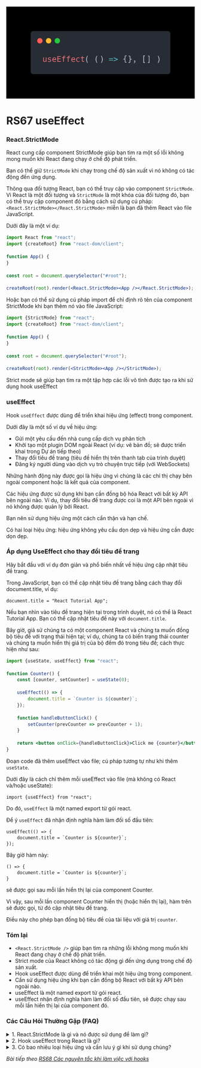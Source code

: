 ![Create-HTML-1](images/effect.webp) 

# RS67 useEffect

### React.StrictMode

React cung cấp component StrictMode giúp bạn tìm ra một số lỗi không mong muốn khi React đang chạy ở chế độ phát triển.

Bạn có thể giữ `StrictMode` khi chạy trong chế độ sản xuất vì nó không có tác động đến ứng dụng.

Thông qua đối tượng React, bạn có thể truy cập vào component `StrictMode`. Vì React là một đối tượng và `StrictMode` là một khóa của đối tượng đó, bạn có thể truy cập component đó bằng cách sử dụng cú pháp: `<React.StrictMode></React.StrictMode>` miễn là bạn đã thêm React vào file JavaScript.

Dưới đây là một ví dụ:

```jsx
import React from "react";
import {createRoot} from "react-dom/client";

function App() {
}

const root = document.querySelector("#root");

createRoot(root).render(<React.StrictMode><App /></React.StrictMode>);
```

Hoặc bạn có thể sử dụng cú pháp import để chỉ định rõ tên của component StrictMode khi bạn thêm nó vào file JavaScript:

```jsx
import {StrictMode} from "react";
import {createRoot} from "react-dom/client";

function App() {
}

const root = document.querySelector("#root");

createRoot(root).render(<StrictMode><App /></StrictMode>);
```

Strict mode sẽ giúp bạn tìm ra một tập hợp các lỗi vô tình được tạo ra khi sử dụng hook useEffect

### useEffect

Hook `useEffect` được dùng để triển khai hiệu ứng (effect) trong component.

Dưới đây là một số ví dụ về hiệu ứng:

- Gửi một yêu cầu đến nhà cung cấp dịch vụ phân tích
- Khởi tạo một plugin DOM ngoài React (ví dụ: vẽ bản đồ; sẽ được triển khai trong Dự án tiếp theo)
- Thay đổi tiêu đề trang (tiêu đề hiển thị trên thanh tab của trình duyệt)
- Đăng ký người dùng vào dịch vụ trò chuyện trực tiếp (với WebSockets)

Những hành động này được gọi là hiệu ứng vì chúng là các chỉ thị chạy bên ngoài component hoặc là kết quả của component.

Các hiệu ứng được sử dụng khi bạn cần đồng bộ hóa React với bất kỳ API bên ngoài nào. Ví dụ, thay đổi tiêu đề trang được coi là một API bên ngoài vì nó không được quản lý bởi React.

Bạn nên sử dụng hiệu ứng một cách cẩn thận và hạn chế.

Có hai loại hiệu ứng: hiệu ứng không yêu cầu dọn dẹp và hiệu ứng cần được dọn dẹp. 

### Áp dụng UseEffect cho thay đổi tiêu đề trang

Hãy bắt đầu với ví dụ đơn giản và phổ biến nhất về hiệu ứng cập nhật tiêu đề trang.

Trong JavaScript, bạn có thể cập nhật tiêu đề trang bằng cách thay đổi document.title, ví dụ:

```
document.title = "React Tutorial App";
```

Nếu bạn nhìn vào tiêu đề trang hiện tại trong trình duyệt, nó có thể là React Tutorial App. Bạn có thể cập nhật tiêu đề này với `document.title`.

Bây giờ, giả sử chúng ta có một component React và chúng ta muốn đồng bộ tiêu đề với trạng thái hiện tại; ví dụ, chúng ta có biến trạng thái counter và chúng ta muốn hiển thị giá trị của bộ đếm đó trong tiêu đề; cách thực hiện như sau:

```jsx
import {useState, useEffect} from "react";

function Counter() {
    const [counter, setCounter] = useState(0);

    useEffect(() => {
        document.title = `Counter is ${counter}`;
    });

    function handleButtonClick() {
        setCounter(prevCounter => prevCounter + 1);
    }
    
    return <button onClick={handleButtonClick}>Click me {counter}</button>
}
```

Đoạn code đã thêm useEffect vào file; cú pháp tương tự như khi thêm `useState`.

Dưới đây là cách chỉ thêm mỗi useEffect vào file (mà không có React và/hoặc useState):

```
import {useEffect} from "react";
```

Do đó, `useEffect` là một named export từ gói react.

Để ý `useEffect` đã nhận định nghĩa hàm làm đối số đầu tiên:

```
useEffect(() => {
    document.title = `Counter is ${counter}`;
});
```

Bây giờ hàm này:

```
() => {
    document.title = `Counter is ${counter}`;
}
```

sẽ được gọi sau mỗi lần hiển thị lại của component Counter.

Vì vậy, sau mỗi lần component Counter hiển thị (hoặc hiển thị lại), hàm trên sẽ được gọi, từ đó cập nhật tiêu đề trang.

Điều này cho phép bạn đồng bộ tiêu đề của tài liệu với giá trị `counter`.

### Tóm lại

- `<React.StrictMode />` giúp bạn tìm ra những lỗi không mong muốn khi React đang chạy ở chế độ phát triển.
- Strict mode của React không có tác động gì đến ứng dụng trong chế độ sản xuất.
- Hook useEffect được dùng để triển khai một hiệu ứng trong component.
- Cần sử dụng hiệu ứng khi bạn cần đồng bộ React với bất kỳ API bên ngoài nào.
- useEffect là một named export từ gói react.
- useEffect nhận định nghĩa hàm làm đối số đầu tiên, sẽ được chạy sau mỗi lần hiển thị lại của component đó.

### Các Câu Hỏi Thường Gặp (FAQ) 

<details>
    <summary>1. React.StrictMode là gì và nó được sử dụng để làm gì?</summary>

    > React.StrictMode là một component được cung cấp bởi React giúp nhà phát triển tìm ra các lỗi không mong muốn trong ứng dụng khi chạy ở chế độ phát triển (development mode). Nó không có tác động đến hiệu suất hoặc hành vi của ứng dụng khi chạy ở chế độ sản xuất (production mode), do đó có thể giữ lại StrictMode trong mã nguồn khi triển khai. Đặc biệt, StrictMode rất hữu ích trong việc phát hiện các lỗi vô tình được tạo ra khi sử dụng hook useEffect.
</details>

<details>
    <summary>2. Hook useEffect trong React là gì?</summary>

    > Hook useEffect được sử dụng để triển khai các "hiệu ứng" (effects) trong một component React. Các hiệu ứng này là những hành động chạy bên ngoài component hoặc là kết quả của component, thường liên quan đến việc đồng bộ hóa React với các API bên ngoài. Các ví dụ về hiệu ứng bao gồm gửi yêu cầu đến dịch vụ phân tích, khởi tạo plugin DOM bên ngoài React (như vẽ bản đồ), thay đổi tiêu đề trang hoặc đăng ký người dùng vào dịch vụ trò chuyện trực tiếp.
</details>

<details>
    <summary>3. Có bao nhiêu loại hiệu ứng và cần lưu ý gì khi sử dụng chúng?</summary>

    > Có hai loại hiệu ứng chính: hiệu ứng không yêu cầu dọn dẹp (cleanup) và hiệu ứng cần được dọn dẹp. Nguồn tài liệu không đi sâu vào loại thứ hai nhưng chỉ ra rằng cần sử dụng hiệu ứng một cách cẩn thận và hạn chế. Điều này ngụ ý rằng việc lạm dụng hiệu ứng có thể dẫn đến các vấn đề về hiệu suất hoặc lỗi khó gỡ.
</details>

*Bài tiếp theo [RS68 Các nguyên tắc khi làm việc với hooks](/lesson/session/session_068_effect_more.md)*